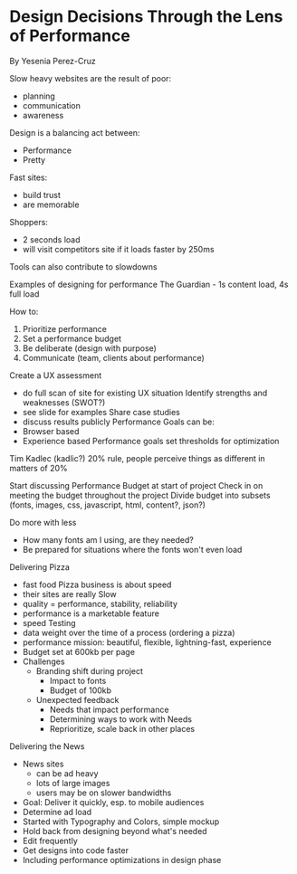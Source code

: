 Design Decisions Through the Lens of Performance
================================================

By Yesenia Perez-Cruz

Slow heavy websites are the result of poor:
- planning
- communication
- awareness

Design is a balancing act between:
- Performance
- Pretty

Fast sites:
- build trust
- are memorable

Shoppers:
- 2 seconds load
- will visit competitors site if it loads faster by 250ms

Tools can also contribute to slowdowns

Examples of designing for performance
The Guardian - 1s content load, 4s full load

How to:
1. Prioritize performance
2. Set a performance budget
3. Be deliberate (design with purpose)
4. Communicate (team, clients about performance)

Create a UX assessment
- do full scan of site for existing UX situation
Identify strengths and weaknesses (SWOT?)
- see slide for examples
Share case studies
- discuss results publicly
Performance Goals can be:
- Browser based
- Experience based
Performance goals set thresholds for optimization

Tim Kadlec (kadlic?)
20% rule, people perceive things as different in matters of 20%

Start discussing Performance Budget at start of project
Check in on meeting the budget throughout the project
Divide budget into subsets (fonts, images, css, javascript, html, content?, json?)

Do more with less
- How many fonts am I using, are they needed?
- Be prepared for situations where the fonts won't even load

Delivering Pizza
- fast food Pizza business is about speed
- their sites are really Slow
- quality = performance, stability, reliability
- performance is a marketable feature
- speed Testing
- data weight over the time of a process (ordering a pizza)
- performance mission: beautiful, flexible, lightning-fast, experience
- Budget set at 600kb per page
- Challenges
  - Branding shift during project
    - Impact to fonts
    - Budget of 100kb
  - Unexpected feedback
    - Needs that impact performance
    - Determining ways to work with Needs
    - Reprioritize, scale back in other places

Delivering the News
- News sites
  - can be ad heavy
  - lots of large images
  - users may be on slower bandwidths
- Goal: Deliver it quickly, esp. to mobile audiences
- Determine ad load
- Started with Typography and Colors, simple mockup
- Hold back from designing beyond what's needed
- Edit frequently
- Get designs into code faster
- Including performance optimizations in design phase
